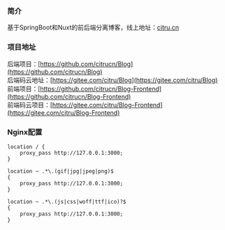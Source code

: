### 简介
基于SpringBoot和Nuxt的前后端分离博客，线上地址：[citru.cn](citru.cn)
### 项目地址
后端项目：[https://github.com/citrucn/Blog](https://github.com/citrucn/Blog)  
后端码云地址：[https://gitee.com/citru/Blog](https://gitee.com/citru/Blog)  
前端项目：[https://github.com/citrucn/Blog-Frontend](https://github.com/citrucn/Blog-Frontend)  
前端码云项目：[https://gitee.com/citru/Blog-Frontend](https://gitee.com/citru/Blog-Frontend)
### Nginx配置
```
location / {
    proxy_pass http://127.0.0.1:3000;
}

location ~ .*\.(gif|jpg|jpeg|png)$
{
    proxy_pass http://127.0.0.1:3000;
}
    
location ~ .*\.(js|css|woff|ttf|ico)?$
{
    proxy_pass http://127.0.0.1:3000;
}
```